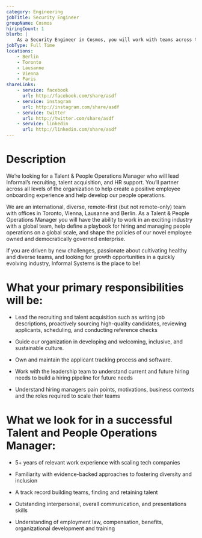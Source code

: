 ```yaml
---
category: Engineering
jobTitle: Security Engineer
groupName: Cosmos
hiringCount: 1
blurb: |
    As a Security Engineer in Cosmos, you will work with teams across the stack on rigorous and high-caliber reviews, tools, processes, and testing regimes to guarantee the quality of the software and the security of the networks that run it.
jobType: Full Time
locations:
    - Berlin
    - Toronto
    - Lausanne
    - Vienna
    - Paris
shareLinks:
    - service: facebook
      url: http://facebook.com/share/asdf
    - service: instagram
      url: http://instagram.com/share/asdf
    - service: twitter
      url: http://twitter.com/share/asdf
    - service: linkedin
      url: http://linkedin.com/share/asdf
---
```


# Description

We’re looking for a Talent & People Operations Manager who will lead Informal’s recruiting, talent acquisition, and HR support. You’ll partner across all levels of the organization to help create a positive employee onboarding experience and help develop our people operations.

We are an international, diverse, remote-first (but not remote-only) team with offices in Toronto, Vienna, Lausanne and Berlin. As a Talent & People Operations Manager you will have the ability to work in an exciting industry with a global team, help define a playbook for hiring and managing people operations on a global scale, and shape the policies of our novel employee owned and democratically governed enterprise.

If you are driven by new challenges, passionate about cultivating healthy and diverse teams, and looking for growth opportunities in a quickly evolving industry, Informal Systems is the place to be!

# What your primary responsibilities will be:

- Lead the recruiting and talent acquisition such as writing job descriptions, proactively sourcing high-quality candidates, reviewing applicants, scheduling, and conducting reference checks

- Guide our organization in developing and welcoming, inclusive, and sustainable culture.

- Own and maintain the applicant tracking process and software.

- Work with the leadership team to understand current and future hiring needs to build a hiring pipeline for future needs

- Understand hiring managers pain points, motivations, business contexts and the roles required to scale their teams

# What we look for in a successful Talent and People Operations Manager:

- 5+ years of relevant work experience with scaling tech companies

- Familiarity with evidence-backed approaches to fostering diversity and inclusion

- A track record building teams, finding and retaining talent

- Outstanding interpersonal, overall communication, and presentations skills

- Understanding of employment law, compensation, benefits, organizational development and training
